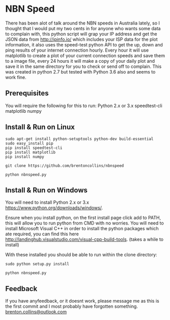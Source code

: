 # NBN Speed
There has been alot of talk around the NBN speeds in Australia lately, so I thought that I would put my two cents
in for anyone who wants some data to complain with, this python script will grap your IP address and get the JSON data from
http://ipinfo.io/ which includes your ISP data for the plot information, it also uses the speed-test python API 
to get the up, down and ping results of your internet connection hourly.
Every hour it will use matplotlib to create a plot of your current connection speeds and save them to a image file,
every 24 hours it will make a copy of your daily plot and save it in the same directory for you to check or send off to complain.
This was created in python 2.7 but tested with Python 3.6 also and seems to work fine.


## Prerequisites

You will require the following for this to run:
Python 2.x or 3.x
speedtest-cli
matplotlib
numpy

## Install & Run on Linux
```
sudo apt-get install python-setuptools python-dev build-essential 
sudo easy_install pip 
pip install speedtest-cli
pip install matplotlib
pip install numpy

git clone https://github.com/brentoncollins/nbnspeed

python nbnspeed.py
```
## Install & Run on Windows
You will need to install Python 2.x or 3.x https://www.python.org/downloads/windows/.

Ensure when you install python, on the first install page click add to PATH, this will allow you to run python from CMD with no worries.
You will need to install Microsoft Visual C++ in order to install the python packages which ate required, you can find this here
http://landinghub.visualstudio.com/visual-cpp-build-tools. (takes a while to install)

With these installed you should be able to run within the clone directory:
```
sudo python setup.py install

python nbnspeed.py
```


## Feedback

If you have anyfeedback, or it doesnt work, please message me as this is the first commit and I most probably have forgotten something.
brenton.collins@outlook.com

